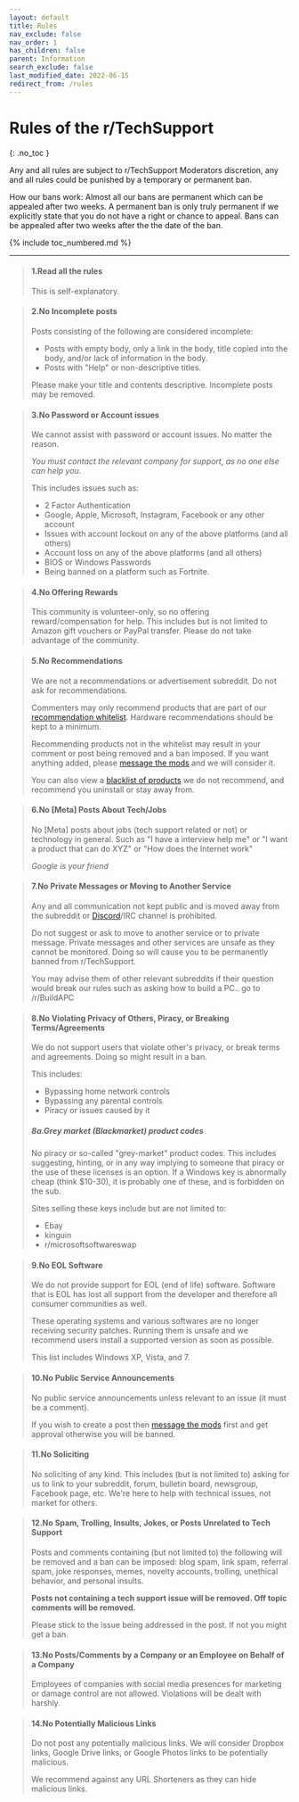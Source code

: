 ```yaml
---
layout: default
title: Rules
nav_exclude: false
nav_order: 1
has_children: false
parent: Information
search_exclude: false
last_modified_date: 2022-06-15
redirect_from: /rules
---
```


# Rules of the r/TechSupport
{: .no_toc }

Any and all rules are subject to r/TechSupport Moderators discretion, any and all rules could be punished by a temporary or permanent ban.

How our bans work: Almost all our bans are permanent which can be appealed after two weeks. A permanent ban is only truly permanent if we explicitly state that you do not have a right or chance to appeal. Bans can be appealed after two weeks after the the date of the ban. 

{% include toc_numbered.md %}

---

> #### Read all the rules 
> This is self-explanatory.

> #### No Incomplete posts
>
> Posts consisting of the following are considered incomplete:
> * Posts with empty body, only a link in the body, title copied into the body, and/or lack of information in the body.
> * Posts with "Help" or non-descriptive titles. 
>
> Please make your title and contents descriptive. Incomplete posts may be removed.

> #### No Password or Account issues
> We cannot assist with password or account issues. No matter the reason.
> 
> *You must contact the relevant company for support, as no one else can help you.*
> 
> This includes issues such as:
> * 2 Factor Authentication
> * Google, Apple, Microsoft, Instagram, Facebook or any other account
> * Issues with account lockout on any of the above platforms (and all others)
> * Account loss on any of the above platforms (and all others)
> * BIOS or Windows Passwords
> * Being banned on a platform such as Fortnite.

> #### No Offering Rewards
> This community is volunteer-only, so no offering reward/compensation for help. This includes but is not limited to Amazon gift vouchers or PayPal transfer. Please do not take advantage of the community.

> #### No Recommendations
> We are not a recommendations or advertisement subreddit. Do not ask for recommendations.
> 
> Commenters may only recommend products that are part of our [recommendation whitelist](/docs/recommendations/whitelist). 
> Hardware recommendations should be kept to a minimum.
>  
> Recommending products not in the whitelist may result in your comment or post being removed and a ban imposed. If you want anything added, please [message the mods](https://www.reddit.com/message/compose?to=/r/techsupport) and we will consider it.
>  
> You can also view a [blacklist of products](/docs/recommendations/blacklist) we do not recommend, and recommend you uninstall or stay away from.

> #### No [Meta] Posts About Tech/Jobs
> No [Meta] posts about jobs (tech support related or not) or technology in general.
> Such as "I have a interview help me" or "I want a product that can do XYZ" or "How does the Internet work"
> 
> *Google is your friend*

> #### No Private Messages or Moving to Another Service
> Any and all communication not kept public and is moved away from the subreddit or [Discord](https://discord.gg/2EDwzWa)/IRC channel is prohibited. 
> 
> Do not suggest or ask to move to another service or to private message. Private messages and other services are unsafe as they cannot be monitored. Doing so will cause you to be permanently banned from r/TechSupport.
> 
> You may advise them of other relevant subreddits if their question would break our rules such as asking how to build a PC.. go to /r/BuildAPC

> #### No Violating Privacy of Others, Piracy, or Breaking Terms/Agreements
> We do not support users that violate other's privacy, or break terms and agreements. Doing so might result in a ban.
> 
> This includes:
> 
> * Bypassing home network controls
> * Bypassing any parental controls
> * Piracy or issues caused by it
> 
> ##### Grey market (Blackmarket) product codes
> No piracy or so-called "grey-market" product codes. This includes suggesting, hinting, or in any way implying to someone that piracy or the use of these licenses is an option. If a Windows key is abnormally cheap (think $10-30), it is probably one of these, and is forbidden on the sub.
> 
> Sites selling these keys include but are not limited to:
> * Ebay
> * kinguin
> * r/microsoftsoftwareswap

> #### No EOL Software
> We do not provide support for EOL (end of life) software. Software that is EOL has lost all support from the developer and therefore all consumer communities as well.
> 
> These operating systems and various softwares are no longer receiving security patches. Running them is unsafe and we recommend users install a supported version as soon as possible.
> 
> This list includes Windows XP, Vista, and 7.

> #### No Public Service Announcements
> No public service announcements unless relevant to an issue (it must be a comment). 
> 
> If you wish to create a post then [message the mods](https://www.reddit.com/message/compose?to=/r/techsupport) first and get approval otherwise you will be banned.


> #### No Soliciting
> No soliciting of any kind. This includes (but is not limited to) asking for us to link to your subreddit, forum, bulletin board, newsgroup, Facebook page, etc. We're here to help with technical issues, not market for others.

> #### No Spam, Trolling, Insults, Jokes, or Posts Unrelated to Tech Support
> Posts and comments containing (but not limited to) the following will be removed and a ban can be imposed: blog spam, link spam, referral spam, joke responses, memes, novelty accounts, trolling, unethical behavior, and personal insults.
> 
> **Posts not containing a tech support issue will be removed. Off topic comments will be removed.**
> 
> Please stick to the issue being addressed in the post. If not you might get a ban.

> #### No Posts/Comments by a Company or an Employee on Behalf of a Company
> Employees of companies with social media presences for marketing or damage control are not allowed. Violations will be dealt with harshly.

> #### No Potentially Malicious Links
> Do not post any potentially malicious links. We will consider Dropbox links, Google Drive links, or Google Photos links to be potentially malicious. 
> 
> We recommend against any URL Shorteners as they can hide malicious links.

<style>
body {
  counter-reset: headlist subheadlist;
}

h4::before {
  content: counter(headlist) ".";
  counter-increment: headlist;
}

h5::before {
    content: counter(headlist) counter(subheadlist, lower-alpha) ".";
    counter-increment: subheadlist;
}
</style>
